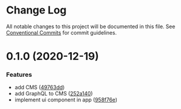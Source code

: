 # Change Log

All notable changes to this project will be documented in this file.
See [Conventional Commits](https://conventionalcommits.org) for commit guidelines.

# 0.1.0 (2020-12-19)


### Features

* add CMS ([49763dd](https://github.com/JakeElder/project-eden/commit/49763dd7bcd4a61f9d61aa64a9ab07872644a5cb))
* add GraphQL to CMS ([252a140](https://github.com/JakeElder/project-eden/commit/252a140d7ef2f7686e5273cbff010fe79677acc7))
* implement ui component in app ([958f76e](https://github.com/JakeElder/project-eden/commit/958f76e18f5ae3ca9bbaf32ec9648d0276f8c47c))
